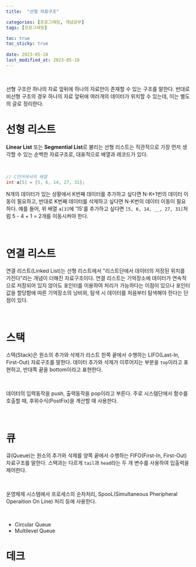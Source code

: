 ```yaml
---
title:  "선형 자료구조"

categories: [프로그래밍, 개념공부]
tags: [프로그래밍]

toc: true
toc_sticky: true
 
date: 2023-05-18
last_modified_at: 2023-05-18
---
```


<br>

선형 구조란 하나의 자료 앞뒤에 하나의 자료만이 존재할 수 있는 구조를 말한다. 반대로 비선형 구조의 경우 하나의 자료 앞뒤에 여러개의 데이터가 위치할 수 있는데, 이는 별도의 글로 정리한다.

# 선형 리스트

**Linear List** 또는 **Segmential List**로 불리는 선형 리스트는 직관적으로 가장 먼저 생각할 수 있는 순백한 자료구조로, 대표적으로 배열과 레코드가 있다.

<br>

```c
// C언어에서의 배열
int a[5] = {5, 6, 14, 27, 31};
```

N개의 데이터가 있는 상황에서 K번째 데이터를 추가하고 싶다면 N-K+1번의 데이터 이동이 필요하고, 반대로 K번째 데이터를 삭제하고 싶다면 N-K번의 데이터 이동이 필요하다. 예를 들어, 위 배열 `a[3]`에 '15'를 추가하고 싶다면 `[5, 6, 14, __, 27, 31]`처럼 5 - 4 + 1 = 2개를 이동시켜야 한다.

<br>

# 연결 리스트

연결 리스트(Linked List)는 선형 리스트에서 "리스트단에서 데이터의 저장된 위치를 가진다"라는 개념이 더해진 자료구조이다. 연결 리스트는 기억장소에 데이터가 연속적으로 저장되어 있지 않아도 포인터를 이용하여 처리가 가능하다는 이점이 있으나 포인터값을 할당함에 따른 기억장소의 낭비와, 탐색 시 데이터를 처음부터 탐색해야 한다는 단점이 있다.

<br>

# 스택

스택(Stack)은 원소의 추가와 삭제가 리스트 한쪽 끝에서 수행하는 LIFO(Last-In, First-Out) 자료구조를 말한다. 데이터 추가와 삭제가 이루어지는 부분을 `top`이라고 표현하고, 반대쪽 끝을 bottom이라고 표현한다.

<br>

데이터의 입력동작을 push, 출력동작을 pop이라고 부른다. 주로 시스템단에서 함수를 호출할 때, 후위수식(PostFix)을 계산할 때 사용한다.

<br>

# 큐

큐(Queue)는 원소의 추가와 삭제를 양쪽 끝에서 수행하는 FIFO(First-In, First-Out) 자료구조를 말한다. 스택과는 다르게 `tail`과 `head`라는 두 개 변수를 사용하여 입출력을 제어한다.

<br>

운영체제 시스템에서 프로세스의 순차처리, SpooL(Simultaneous Pheripheral Operaition On Line) 처리 등에 사용한다.

<br>

- Circular Queue
- Multilevel Queue

# 데크